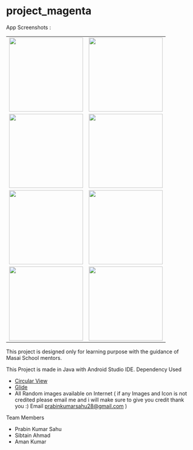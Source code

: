 # project_magenta

App Screenshots :

<table>
  <tr>
    <td><img src="https://mms.businesswire.com/media/20150608005455/en/471339/5/jc_app2_512.jpg" width="200"/></td>
    <td><img src="https://i.postimg.cc/VvwHZsTv/Screenshot-2021-05-18-19-25-46-424-com-example-meetme.jpg" width="200"/></td>
  </tr>
  
  
  <tr>
    <td><img src="https://i.postimg.cc/Qt3bh4qn/Screenshot-2021-05-18-19-26-03-662-com-example-meetme.jpg" width="200"/></td>
    <td><img src="https://i.postimg.cc/zXcFVXjh/Screenshot-2021-05-18-19-26-28-712-com-example-meetme.jpg" width="200"/></td>
  </tr>
  
  
  <tr>
    <td><img src="https://i.postimg.cc/x1mM8Gqr/Screenshot-2021-05-18-19-26-45-774-com-example-meetme.jpg"   width="200"/></td>
    <td><img src="https://i.postimg.cc/ZR5W86Y5/Screenshot-2021-05-18-19-26-50-437-com-example-meetme.jpg"  width="200"/></td>
  </tr>
  
  <tr>
    <td><img src="https://i.postimg.cc/MK2j4Mdd/Screenshot-2021-05-18-19-27-17-053-com-example-meetme.jpg"  width="200"/></td>
    <td><img src="https://i.postimg.cc/QCpVsm0S/Screenshot-2021-05-18-19-27-34-414-com-example-meetme.jpg"  width="200"/></td>
  </tr>
 
 </table>


This project is designed only for learning purpose with the guidance of Masai School mentors.

This Project is made in Java with Android Studio IDE.
Dependency Used 
- [Circular View](https://github.com/hdodenhof/CircleImageView) 
- [Glide](https://github.com/bumptech/glide) 
- All Random images available on Internet ( if any Images and Icon is not credited please email me and i will make sure to give you credit thank you :) Email prabinkumarsahu28@gmail.com )

Team Members 
- Prabin Kumar Sahu
- Sibtain Ahmad
- Aman Kumar
